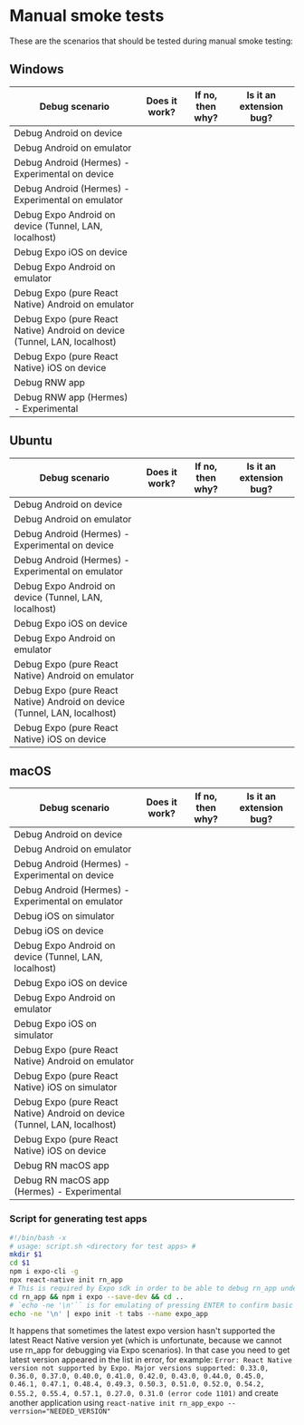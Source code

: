 # Manual smoke tests

These are the scenarios that should be tested during manual smoke testing:

## Windows

| Debug scenario                                                            | Does it work? | If no, then why? | Is it an extension bug? |
| ------------------------------------------------------------------------- | ------------- | ---------------- | ----------------------- |
| Debug Android on device                                                   |               |                  |                         |
| Debug Android on emulator                                                 |               |                  |                         |
| Debug Android (Hermes) - Experimental on device                           |               |                  |                         |
| Debug Android (Hermes) - Experimental on emulator                         |               |                  |                         |
| Debug Expo Android on device (Tunnel, LAN, localhost)                     |               |                  |                         |
| Debug Expo iOS on device                                                  |               |                  |                         |
| Debug Expo Android on emulator                                            |               |                  |                         |
| Debug Expo (pure React Native) Android on emulator                        |               |                  |                         |
| Debug Expo (pure React Native) Android on device (Tunnel, LAN, localhost) |               |                  |                         |
| Debug Expo (pure React Native) iOS on device                              |               |                  |                         |
| Debug RNW app                                                             |               |                  |                         |
| Debug RNW app (Hermes) - Experimental                                     |               |                  |                         |

## Ubuntu

| Debug scenario                                                            | Does it work? | If no, then why? | Is it an extension bug? |
| ------------------------------------------------------------------------- | ------------- | ---------------- | ----------------------- |
| Debug Android on device                                                   |               |                  |                         |
| Debug Android on emulator                                                 |               |                  |                         |
| Debug Android (Hermes) - Experimental on device                           |               |                  |                         |
| Debug Android (Hermes) - Experimental on emulator                         |               |                  |                         |
| Debug Expo Android on device (Tunnel, LAN, localhost)                     |               |                  |                         |
| Debug Expo iOS on device                                                  |               |                  |                         |
| Debug Expo Android on emulator                                            |               |                  |                         |
| Debug Expo (pure React Native) Android on emulator                        |               |                  |                         |
| Debug Expo (pure React Native) Android on device (Tunnel, LAN, localhost) |               |                  |                         |
| Debug Expo (pure React Native) iOS on device                              |               |                  |                         |

## macOS

| Debug scenario                                                            | Does it work? | If no, then why? | Is it an extension bug? |
| ------------------------------------------------------------------------- | ------------- | ---------------- | ----------------------- |
| Debug Android on device                                                   |               |                  |                         |
| Debug Android on emulator                                                 |               |                  |                         |
| Debug Android (Hermes) - Experimental on device                           |               |                  |                         |
| Debug Android (Hermes) - Experimental on emulator                         |               |                  |                         |
| Debug iOS on simulator                                                    |               |                  |                         |
| Debug iOS on device                                                       |               |                  |                         |
| Debug Expo Android on device (Tunnel, LAN, localhost)                     |               |                  |                         |
| Debug Expo iOS on device                                                  |               |                  |                         |
| Debug Expo Android on emulator                                            |               |                  |                         |
| Debug Expo iOS on simulator                                               |               |                  |                         |
| Debug Expo (pure React Native) Android on emulator                        |               |                  |                         |
| Debug Expo (pure React Native) iOS on simulator                           |               |                  |                         |
| Debug Expo (pure React Native) Android on device (Tunnel, LAN, localhost) |               |                  |                         |
| Debug Expo (pure React Native) iOS on device                              |               |                  |                         |
| Debug RN macOS app                                                        |               |                  |                         |
| Debug RN macOS app (Hermes) - Experimental                                |               |                  |                         |

### Script for generating test apps

```bash
#!/bin/bash -x
# usage: script.sh <directory for test apps> #
mkdir $1
cd $1
npm i expo-cli -g
npx react-native init rn_app
# This is required by Expo sdk in order to be able to debug rn_app under Expo
cd rn_app && npm i expo --save-dev && cd ..
# `echo -ne '\n'`` is for emulating of pressing ENTER to confirm basic expo configuration creation
echo -ne '\n' | expo init -t tabs --name expo_app
```

It happens that sometimes the latest expo version hasn't supported the latest
React Native version yet (which is unfortunate, because we cannot use rn_app for
debugging via Expo scenarios). In that case you need to get latest version
appeared in the list in error, for example:
`Error: React Native version not supported by Expo. Major versions supported: 0.33.0, 0.36.0, 0.37.0, 0.40.0, 0.41.0, 0.42.0, 0.43.0, 0.44.0, 0.45.0, 0.46.1, 0.47.1, 0.48.4, 0.49.3, 0.50.3, 0.51.0, 0.52.0, 0.54.2, 0.55.2, 0.55.4, 0.57.1, 0.27.0, 0.31.0 (error code 1101)`
and create another application using
`react-native init rn_app_expo --verrsion="NEEDED_VERSION"`
